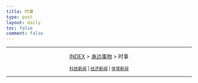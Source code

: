 ```yaml
---
title: 时事
type: post
layout: daily
toc: false
comment: false
---
```

---
<span><center>[INDEX](/gknows/wikimap) > [身边事物](/gknows/身边事物) > 时事</center></span>

<small><center>[科技新闻](/gknows/科技新闻) | [经济新闻](/gknows/经济新闻) | [体育新闻](/gknows/体育新闻)</center></small>

---
